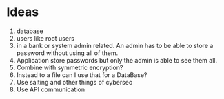 # Ideas
1. database
2. users like root users
3. in a bank or system admin related. An admin has to be able to store a password without using all of them.
4. Application store passwords but only the admin is able to see them all.
5. Combine with symmetric encryption?
6. Instead to a file can I use that for a DataBase?
7. Use salting and other things of cybersec
8. Use API communication